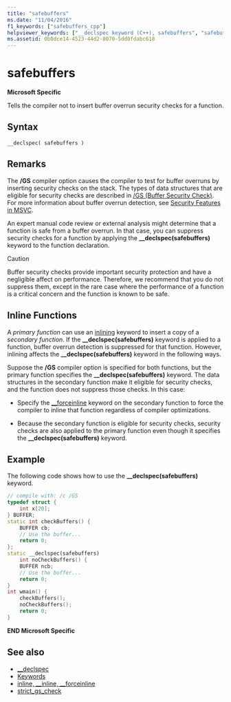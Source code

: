 ```yaml
---
title: "safebuffers"
ms.date: "11/04/2016"
f1_keywords: ["safebuffers_cpp"]
helpviewer_keywords: ["__declspec keyword (C++), safebuffers", "safebuffers __declspec keyword"]
ms.assetid: 0b0dce14-4523-44d2-8070-5dd0fdabc618
---
```

# safebuffers

**Microsoft Specific**

Tells the compiler not to insert buffer overrun security checks for a function.

## Syntax

```
__declspec( safebuffers )
```

## Remarks

The **/GS** compiler option causes the compiler to test for buffer overruns by inserting security checks on the stack. The types of data structures that are eligible for security checks are described in [/GS (Buffer Security Check)](../build/reference/gs-buffer-security-check.md). For more information about buffer overrun detection, see [Security Features in MSVC](https://blogs.msdn.microsoft.com/vcblog/2017/06/28/security-features-in-microsoft-visual-c/).

An expert manual code review or external analysis might determine that a function is safe from a buffer overrun. In that case, you can suppress security checks for a function by applying the **__declspec(safebuffers)** keyword to the function declaration.

> [!CAUTION]
>  Buffer security checks provide important security protection and have a negligible affect on performance. Therefore, we recommend that you do not suppress them, except in the rare case where the performance of a function is a critical concern and the function is known to be safe.

## Inline Functions

A *primary function* can use an [inlining](inline-functions-cpp.md) keyword to insert a copy of a *secondary function*. If the **__declspec(safebuffers)** keyword is applied to a function, buffer overrun detection is suppressed for that function. However, inlining affects the **__declspec(safebuffers)** keyword in the following ways.

Suppose the **/GS** compiler option is specified for both functions, but the primary function specifies the **__declspec(safebuffers)** keyword. The data structures in the secondary function make it eligible for security checks, and the function does not suppress those checks. In this case:

- Specify the [__forceinline](inline-functions-cpp.md) keyword on the secondary function to force the compiler to inline that function regardless of compiler optimizations.

- Because the secondary function is eligible for security checks, security checks are also applied to the primary function even though it specifies the **__declspec(safebuffers)** keyword.

## Example

The following code shows how to use the **__declspec(safebuffers)** keyword.

```cpp
// compile with: /c /GS
typedef struct {
    int x[20];
} BUFFER;
static int checkBuffers() {
    BUFFER cb;
    // Use the buffer...
    return 0;
};
static __declspec(safebuffers)
    int noCheckBuffers() {
    BUFFER ncb;
    // Use the buffer...
    return 0;
}
int wmain() {
    checkBuffers();
    noCheckBuffers();
    return 0;
}
```

**END Microsoft Specific**

## See also

- [__declspec](../cpp/declspec.md)
- [Keywords](../cpp/keywords-cpp.md)
- [inline, __inline, \__forceinline](inline-functions-cpp.md)
- [strict_gs_check](../preprocessor/strict-gs-check.md)
